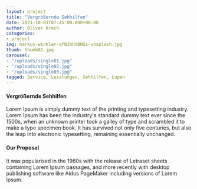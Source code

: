 ```yaml
---
layout: project
title: "Vergrößernde Sehhilfen"
date: 2021-10-01T07:45:00.000+00:00
author: Oliver Krech
categories:
- project
img: markus-winkler-afW1hht0NSs-unsplash.jpg
thumb: thumb02.jpg
carousel:
- "/uploads/single01.jpg"
- "/uploads/single02.jpg"
- "/uploads/single03.jpg"
tagged: Service, Leistungen, Sehhilfen, Lupen
---
```

#### Vergrößernde Sehhilfen

Lorem Ipsum is simply dummy text of the printing and typesetting industry. Lorem Ipsum has been the industry's standard dummy text ever since the 1500s, when an unknown printer took a galley of type and scrambled it to make a type specimen book. It has survived not only five centuries, but also the leap into electronic typesetting, remaining essentially unchanged.

#### Our Proposal

It was popularised in the 1960s with the release of Letraset sheets containing Lorem Ipsum passages, and more recently with desktop publishing software like Aldus PageMaker including versions of Lorem Ipsum.

